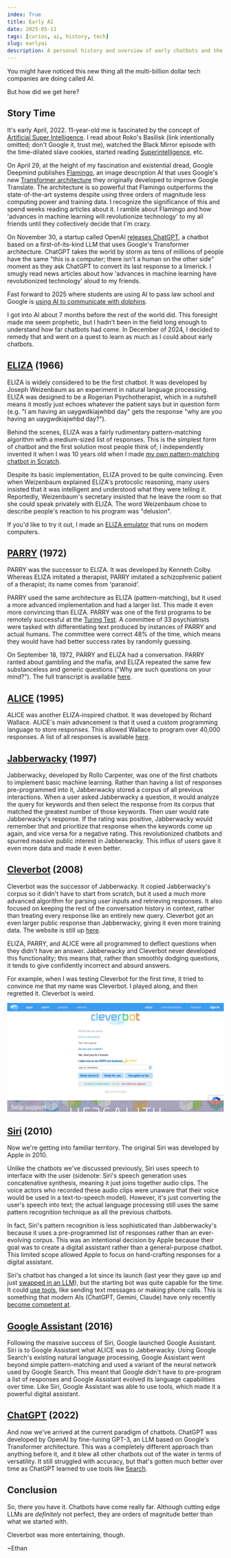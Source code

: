 ```yaml
---
index: True
title: Early AI
date: 2025-05-11
tags: [curios, ai, history, tech]
slug: earlyai
description: A personal history and overview of early chatbots and the evolution of artificial intelligence.
---
```


You might have noticed this new thing all the multi-billion dollar tech companies are doing called AI.

But how did we get here?

## Story Time

It's early April, 2022. 11-year-old me is fascinated by the concept of [Artificial Super Intelligence](https://en.wikipedia.org/wiki/Superintelligence). I read about Roko's Basilisk (link intentionally omitted; don't Google it, trust me), watched the Black Mirror episode with the time-dilated slave cookies, started reading [Superintelligence](https://en.wikipedia.org/wiki/Superintelligence:_Paths,_Dangers,_Strategies), etc.

On April 29, at the height of my fascination and existential dread, Google Deepmind publishes [Flamingo](https://arxiv.org/abs/2204.14198), an image description AI that uses Google's new [Transformer architecture](https://research.google/blog/transformer-a-novel-neural-network-architecture-for-language-understanding/) they originally developed to improve Google Translate. The architecture is so powerful that Flamingo outperforms the state-of-the-art systems despite using three orders of magnitude less computing power and training data. I recognize the significance of this and spend weeks reading articles about it. I ramble about Flamingo and how 'advances in machine learning will revolutionize technology' to my all friends until they collectively decide that I'm crazy.

On November 30, a startup called OpenAI [releases ChatGPT](https://openai.com/index/chatgpt/), a chatbot based on a first-of-its-kind LLM that uses Google's Transformer architecture. ChatGPT takes the world by storm as tens of millions of people have the same "this is a computer; there isn't a human on the other side" moment as they ask ChatGPT to convert its last response to a limerick. I smugly read news articles about how 'advances in machine learning have revolutionized technology' aloud to my friends.

Fast forward to 2025 where students are using AI to pass law school and Google is [using AI to communicate with dolphins](https://blog.google/technology/ai/dolphingemma/).

I got into AI about 7 months before the rest of the world did. This foresight made me seem prophetic, but I hadn't been in the field long enough to understand how far chatbots had come. In December of 2024, I decided to remedy that and went on a quest to learn as much as I could about early chatbots.

## [ELIZA](https://en.wikipedia.org/wiki/ELIZA) (1966)

ELIZA is widely considered to be the first chatbot. It was developed by Joseph Weizenbaum as an experiment in natural language processing. ELIZA was designed to be a Rogerian Psychotherapist, which in a nutshell means it mostly just echoes whatever the patient says but in question form (e.g. "I am having an uaygwdkiajwhbd day" gets the response "why are you having an uaygwdkiajwhbd day?").

Behind the scenes, ELIZA was a fairly rudimentary pattern-matching algorithm with a medium-sized list of responses. This is the simplest form of chatbot and the first solution most people think of; I independently invented it when I was 10 years old when I made [my own pattern-matching chatbot in Scratch](/images/aurumassistant.webp).

Despite its basic implementation, ELIZA proved to be quite convincing. Even when Weizenbaum explained ELIZA's protocolic reasoning, many users insisted that it was intelligent and understood what they were telling it. Reportedly, Weizenbaum's secretary insisted that he leave the room so that she could speak privately with ELIZA. The word Weizenbaum chose to describe people's reaction to his program was "delusion".

If you'd like to try it out, I made an [ELIZA emulator](https://colourlessspearmint.github.io/projects/eliza) that runs on modern computers.

## [PARRY](https://en.wikipedia.org/wiki/PARRY) (1972)

PARRY was the successor to ELIZA. It was developed by Kenneth Colby. Whereas ELIZA imitated a therapist, PARRY imitated a schizophrenic patient of a therapist; its name comes from 'paranoid'.

PARRY used the same architecture as ELIZA (pattern-matching), but it used a more advanced implementation and had a larger list. This made it even more convincing than ELIZA. PARRY was one of the first programs to be remotely successful at the [Turing Test](https://en.wikipedia.org/wiki/Turing_test). A committee of 33 psychiatrists were tasked with differentiating text produced by instances of PARRY and actual humans. The committee were correct 48% of the time, which means they would have had better success rates by randomly guessing.

On September 18, 1972, PARRY and ELIZA had a conversation. PARRY ranted about gambling and the mafia, and ELIZA repeated the same few substanceless and generic questions ("Why are such questions on your mind?"). The full transcript is available [here](https://datatracker.ietf.org/doc/html/rfc439).

## [ALICE](https://en.wikipedia.org/wiki/Artificial_Linguistic_Internet_Computer_Entity) (1995)

ALICE was another ELIZA-inspired chatbot. It was developed by Richard Wallace. ALICE's main advancement is that it used a custom programming language to store responses. This allowed Wallace to program over 40,000 responses. A list of all responses is available [here](https://github.com/drwallace/aiml-en-us-foundation-alice).

## [Jabberwacky](https://en.wikipedia.org/wiki/Jabberwacky) (1997)

Jabberwacky, developed by Rollo Carpenter, was one of the first chatbots to implement basic machine learning. Rather than having a list of responses pre-programmed into it, Jabberwacky stored a corpus of all previous interactions. When a user asked Jabberwacky a question, it would analyze the query for keywords and then select the response from its corpus that matched the greatest number of those keywords. Then user would rate Jabberwacky's response. If the rating was positive, Jabberwacky would remember that and prioritize that response when the keywords come up again, and vice versa for a negative rating. This revolutionized chatbots and spurred massive public interest in Jabberwacky. This influx of users gave it even more data and made it even better.

## [Cleverbot](https://en.wikipedia.org/wiki/Cleverbot) (2008)

Cleverbot was the successor of Jabberwacky. It copied Jabberwacky's corpus so it didn't have to start from scratch, but it used a much more advanced algorithm for parsing user inputs and retrieving responses. It also focused on keeping the rest of the conversation history in context, rather than treating every response like an entirely new query. Cleverbot got an even larger public response than Jabberwacky, giving it even more training data. The website is still up [here](https://www.cleverbot.com/).

ELIZA, PARRY, and ALICE were all programmed to deflect questions when they didn't have an answer. Jabberwacky and Cleverbot never developed this functionality; this means that, rather than smoothly dodging questions, it tends to give confidently incorrect and absurd answers.

For example, when I was testing Cleverbot for the first time, it tried to convince me that *my* name was Cleverbot. I played along, and then regretted it. Cleverbot is weird.

![My first conversation with Cleverbot (Cleverbot in blue)](/images/cleverbot.webp)

## [Siri](https://en.wikipedia.org/wiki/Siri) (2010)

Now we're getting into familiar territory. The original Siri was developed by Apple in 2010.

Unlike the chatbots we've discussed previously, Siri uses speech to interface with the user (sidenote: Siri's speech generation uses concatenative synthesis, meaning it just joins together audio clips. The voice actors who recorded these audio clips were unaware that their voice would be used in a text-to-speech model). However, it's just converting the user's speech into text; the actual language processing still uses the same pattern recognition technique as all the previous chatbots.

In fact, Siri's pattern recognition is less sophisticated than Jabberwacky's because it uses a pre-programmed list of responses rather than an ever-evolving corpus. This was an intentional decision by Apple because their goal was to create a digital assistant rather than a general-purpose chatbot. This limited scope allowed Apple to focus on hand-crafting responses for a digital assistant.

Siri's chatbot has changed a lot since its launch (last year they gave up and just [swapped in an LLM](https://en.wikipedia.org/wiki/Siri#Apple_Intelligence)), but the starting bot was quite capable for the time. It could [use tools](https://en.wikipedia.org/wiki/Siri#Features_and_options), like sending text messages or making phone calls. This is something that modern AIs (ChatGPT, Gemini, Claude) have only recently [become competent at](https://modelcontextprotocol.io).

## [Google Assistant](https://en.wikipedia.org/wiki/Google_Assistant) (2016)

Following the massive success of Siri, Google launched Google Assistant. Siri is to Google Assistant what ALICE was to Jabberwacky. Using Google Search's existing natural language processing, Google Assistant went beyond simple pattern-matching and used a variant of the neural network used by Google Search. This meant that Google didn't have to pre-program a list of responses and Google Assistant evolved its language capabilities over time. Like Siri, Google Assistant was able to use tools, which made it a powerful digital assistant.

## [ChatGPT](https://en.wikipedia.org/wiki/ChatGPT) (2022)

And now we've arrived at the current paradigm of chatbots. ChatGPT was developed by OpenAI by fine-tuning GPT-3, an LLM based on Google's Transformer architecture. This was a completely different approach than anything before it, and it blew all other chatbots out of the water in terms of versatility. It still struggled with accuracy, but that's gotten much better over time as ChatGPT learned to use tools like [Search](https://openai.com/index/introducing-chatgpt-search/).

## Conclusion

So, there you have it. Chatbots have come really far. Although cutting edge LLMs are *definitely* not perfect, they are orders of magnitude better than what we started with.

Cleverbot was more entertaining, though.

~Ethan
